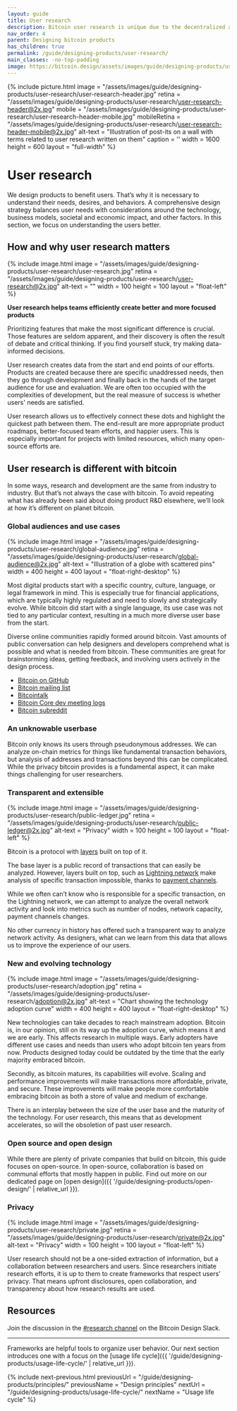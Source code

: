 ```yaml
---
layout: guide
title: User research
description: Bitcoin user research is unique due to the decentralized and public nature of the network.
nav_order: 4
parent: Designing bitcoin products
has_children: true
permalink: /guide/designing-products/user-research/
main_classes: -no-top-padding
image: https://bitcoin.design/assets/images/guide/designing-products/user-research/user-research-preview.jpg
---
```


<!--

Editor's notes

The goal of this page is to frame user research in the bitcoin ecosystem.
- The role, importance, and value of user research
- Unique aspects of the space
- Starting points for getting involved
- Further resources

Ideas for further content could be deep-dives into specific methods and frameworks,
and practical resources like survey kits. For generic content around user research,
it should be considered whether to include it or link to external resources.

Illustration sources

- https://www.figma.com/file/qzvCvqhSRx3Jq8aywaSjlr/Bitcoin-Design-Guide-Illustrations-CO?node-id=288%3A652

-->

{% include picture.html
   image = "/assets/images/guide/designing-products/user-research/user-research-header.jpg"
   retina = "/assets/images/guide/designing-products/user-research/user-research-header@2x.jpg"
   mobile = "/assets/images/guide/designing-products/user-research/user-research-header-mobile.jpg"
   mobileRetina = "/assets/images/guide/designing-products/user-research/user-research-header-mobile@2x.jpg"
   alt-text = "Illustration of post-its on a wall with terms related to user research written on them"
   caption = ''
   width = 1600
   height = 600
   layout = "full-width"
%}

# User research

We design products to benefit users. That’s why it is necessary to understand their needs, desires, and behaviors. A comprehensive design strategy balances user needs with considerations around the technology, business models, societal and economic impact, and other factors. In this section, we focus on understanding the users better.

## How and why user research matters

<div class="center" markdown="1">

{% include image.html
   image = "/assets/images/guide/designing-products/user-research/user-research.jpg"
   retina = "/assets/images/guide/designing-products/user-research/user-research@2x.jpg"
   alt-text = ""
   width = 100
   height = 100
   layout = "float-left"
%}

**User research helps teams efficiently create better and more focused products**

Prioritizing features that make the most significant difference is crucial. Those features are seldom apparent, and their discovery is often the result of debate and critical thinking. If you find yourself stuck, try making data-informed decisions.

User research creates data from the start and end points of our efforts. Products are created because there are specific unaddressed needs, then they go through development and finally back in the hands of the target audience for use and evaluation. We are often too occupied with the complexities of development, but the real measure of success is whether users' needs are satisfied.

User research allows us to effectively connect these dots and highlight the quickest path between them. The end-result are more appropriate product roadmaps, better-focused team efforts, and happier users. This is especially important for projects with limited resources, which many open-source efforts are.

</div>

## User research is different with bitcoin

In some ways, research and development are the same from industry to industry. But that’s not always the case with bitcoin. To avoid repeating what has already been said about doing product R&D elsewhere, we’ll look at how it’s different on planet bitcoin.

### Global audiences and use cases

<div class="center" markdown="1">

{% include image.html
   image = "/assets/images/guide/designing-products/user-research/global-audience.jpg"
   retina = "/assets/images/guide/designing-products/user-research/global-audience@2x.jpg"
   alt-text = "Illustration of a globe with scattered pins"
   width = 400
   height = 400
   layout = "float-right-desktop"
%}

Most digital products start with a specific country, culture, language, or legal framework in mind. This is especially true for financial applications, which are typically highly regulated and need to slowly and strategically evolve. While bitcoin did start with a single language, its use case was not tied to any particular context, resulting in a much more diverse user base from the start.

Diverse online communities rapidly formed around bitcoin. Vast amounts of public conversation can help designers and developers comprehend what is possible and what is needed from bitcoin. These communities are great for brainstorming ideas, getting feedback, and involving users actively in the design process.

- [Bitcoin on GitHub](https://github.com/bitcoin)
- [Bitcoin mailing list](https://lists.linuxfoundation.org/mailman/listinfo/bitcoin-dev)
- [Bitcointalk](https://bitcointalk.org/)
- [Bitcoin Core dev meeting logs](http://www.erisian.com.au/meetbot/bitcoin-core-dev/)
- [Bitcoin subreddit](https://www.reddit.com/r/bitcoin)

</div>

### An unknowable userbase

Bitcoin only knows its users through pseudonymous addresses. We can analyze on-chain metrics for things like fundamental transaction behaviors, but analysis of addresses and transactions beyond this can be complicated. While the privacy bitcoin provides is a fundamental aspect, it can make things challenging for user researchers.

### Transparent and extensible

<div class="center" markdown="1">

{% include image.html
   image = "/assets/images/guide/designing-products/user-research/public-ledger.jpg"
   retina = "/assets/images/guide/designing-products/user-research/public-ledger@2x.jpg"
   alt-text = "Privacy"
   width = 100
   height = 100
   layout = "float-left"
%}

Bitcoin is a protocol with [layers](https://bitcoin.design/guide/getting-started/technology-primer/#do-all-transactions-have-to-be-this-secure) built on top of it.

The base layer is a public record of transactions that can easily be analyzed. However, layers built on top, such as [Lightning network](/guide/getting-started/technology-primer/#the-lightning-payment-network) make analysis of specific transaction impossible, thanks to [payment channels](/guide/getting-started/technology-primer/#what-is-a-payment-channel).

While we often can’t know who is responsible for a specific transaction, on the Lightning network, we can attempt to analyze the overall network activity and look into metrics such as number of nodes, network capacity, payment channels changes.

No other currency in history has offered such a transparent way to analyze network activity. As designers, what can we learn from this data that allows us to improve the experience of our users.

</div>

### New and evolving technology

<div class="center" markdown="1">

{% include image.html
   image = "/assets/images/guide/designing-products/user-research/adoption.jpg"
   retina = "/assets/images/guide/designing-products/user-research/adoption@2x.jpg"
   alt-text = "Chart showing the technology adoption curve"
   width = 400
   height = 400
   layout = "float-right-desktop"
%}

New technologies can take decades to reach mainstream adoption. Bitcoin is, in our opinion, still on its way up the adoption curve, which means it and we are early. This affects research in multiple ways. Early adopters have different use cases and needs than users who adopt bitcoin ten years from now. Products designed today could be outdated by the time that the early majority embraced bitcoin.

Secondly, as bitcoin matures, its capabilities will evolve. Scaling and performance improvements will make transactions more affordable, private, and secure. These improvements will make people more comfortable embracing bitcoin as both a store of value and medium of exchange.

There is an interplay between the size of the user base and the maturity of the technology. For user research, this means that as development accelerates, so will the obsoletion of past user research.

<!--

Links to:
- BIPs

-->

</div>

### Open source and open design

While there are plenty of private companies that build on bitcoin, this guide focuses on open-source. In open-source, collaboration is based on communal efforts that mostly happen in public. Find out more on our dedicated page on [open design]({{ '/guide/designing-products/open-design/' | relative_url }}).

<!--

Links to:
- Open design
- Connect with others who work on related projects
- Provide easy ways for community members to conduct research

-->

### Privacy

<div class="center" markdown="1">

{% include image.html
   image = "/assets/images/guide/designing-products/user-research/private.jpg"
   retina = "/assets/images/guide/designing-products/user-research/private@2x.jpg"
   alt-text = "Privacy"
   width = 100
   height = 100
   layout = "float-left"
%}

User research should not be a one-sided extraction of information, but a collaboration between researchers and users. Since researchers initiate research efforts, it is up to them to create frameworks that respect users’ privacy. That means upfront disclosures, open collaboration, and transparency about how research results are used.

</div>

<!--

Links to:
- Anonymous surveys

-->

## Resources

Join the discussion in the [#research channel](https://bitcoindesign.slack.com/archives/C015DQEPCHJ) on the Bitcoin Design Slack.

<!--

Links to:
- Research projects from Jamaal, Thor, Maggie, etc

-->

---

Frameworks are helpful tools to organize user behavior. Our next section introduces one with a focus on the [usage life cycle]({{ '/guide/designing-products/usage-life-cycle/' | relative_url }}).

{% include next-previous.html
   previousUrl = "/guide/designing-products/principles/"
   previousName = "Design principles"
   nextUrl = "/guide/designing-products/usage-life-cycle/"
   nextName = "Usage life cycle"
%}
